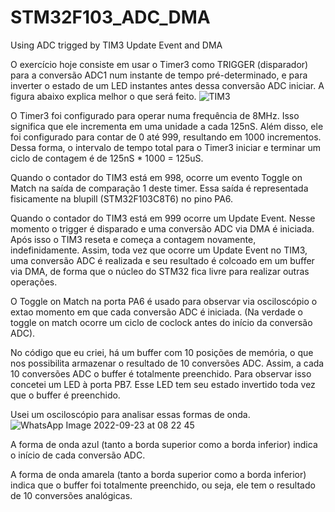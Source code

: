 # STM32F103_ADC_DMA
Using ADC trigged by TIM3 Update Event and DMA

O exercício hoje consiste em usar o Timer3 como TRIGGER (disparador) para a conversão ADC1 num instante de tempo pré-determinado, e para inverter o estado de um LED instantes antes dessa conversão ADC iniciar.
A figura abaixo explica melhor o que será feito.
![TIM3](https://user-images.githubusercontent.com/114233216/191957019-21e098ff-0f1b-481a-91f7-9467e5ae4fba.png)

O Timer3 foi configurado para operar numa frequência de 8MHz. Isso significa que ele incrementa em uma unidade a cada 125nS.
Além disso, ele foi configurado para contar de 0 até 999, resultando em 1000 incrementos. Dessa forma, o intervalo de tempo total para o Timer3 iniciar e terminar um ciclo de contagem é de 125nS * 1000 = 125uS.

Quando o contador do TIM3 está em 998, ocorre um evento Toggle on Match na saída de comparação 1 deste timer. Essa saída é representada fisicamente na blupill (STM32F103C8T6) no pino PA6. 

Quando o contador do TIM3 está em 999 ocorre um Update Event. Nesse momento o trigger é disparado e uma conversão ADC via DMA é iniciada. Após isso o TIM3 reseta e começa a contagem novamente, indefinidamente. Assim, toda vez que ocorre um Update Event no TIM3, uma conversão ADC é realizada e seu resultado é colcoado em um buffer via DMA, de forma que o núcleo do STM32 fica livre para realizar outras operações.

O Toggle on Match na porta PA6 é usado para observar via osciloscópio o extao momento em que cada conversão ADC é iniciada. (Na verdade o toggle on match ocorre um ciclo de coclock antes do início da conversão ADC).

No código que eu criei, há um buffer com 10 posições de memória, o que nos possibilita armazenar o resultado de 10 conversões ADC. Assim, a cada 10 conversões ADC o buffer é totalmente preenchido. Para observar isso concetei um LED à porta PB7. Esse LED tem seu estado invertido toda vez que o buffer é preenchido. 

Usei um osciloscópio para analisar essas formas de onda.
![WhatsApp Image 2022-09-23 at 08 22 45](https://user-images.githubusercontent.com/114233216/191957668-b03443ad-00c9-4997-8321-65dcb7733db5.jpeg)

A forma de onda azul (tanto a borda superior como a borda inferior) indica o início de cada conversão ADC. 

A forma de onda amarela (tanto a borda superior como a borda inferior) indica que o buffer foi totalmente preenchido, ou seja, ele tem o resultado de 10 conversões analógicas.

